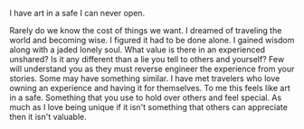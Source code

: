 I have art in a safe I can never open.


Rarely do we know the cost of things we want. I dreamed of traveling the world and becoming wise. I figured it had to be done alone. I gained wisdom along with a jaded lonely soul. What value is there in an experienced unshared? Is it any different than a lie you tell to others and yourself? Few will understand you as they must reverse engineer the experience from your stories. Some may have something similar. I have met travelers who love owning an experience and having it for themselves. To me this feels like art in a safe. Something that you use to hold over others and feel special. As much as I love being unique if it isn't something that others can appreciate then it isn't valuable.
